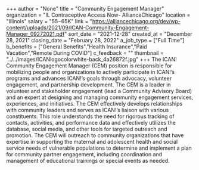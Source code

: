 +++
author = "None"
title = "Community Engagement Manager"
organization = "IL Contraceptive Access Now- AllianceChicago"
location = "Illinois"
salary = "$55-$65K"
link = "https://alliancechicago.org/dev/wp-content/uploads/2021/09/ICAN-Community-Engagement-Manager_09272021.pdf"
sort_date = "2021-12-28"
created_at = "December 28, 2021"
closing_date = "February 28, 2022"
a_job_type = ["Full Time"]
b_benefits = ["General Benefits","Health Insurance","Paid Vacation","Remote During COVID"]
c_feedback = ""
thumbnail = "../../images/ICANlogocolorwhite-back_4a26872f.jpg"
+++
The ICAN! Community Engagement Manager (CEM) position is responsible for mobilizing people and organizations to actively participate in ICAN!’s programs and advances ICAN!’s goals through advocacy, volunteer engagement, and partnership development. The CEM is a leader in volunteer and stakeholder 
engagement (lead a Community Advisory Board) and an expert at designing and managing community engagement services, experiences, and initiatives. The CEM effectively develops relationships with community leaders and serves as ICAN!’s liaison with various constituents. This role understands the need for rigorous tracking of contacts, activities, and performance data and effectively utilizes the database, social media, and other tools for targeted outreach and promotion. The CEM will outreach to community organizations that have expertise in supporting the maternal and adolescent health and social service needs of vulnerable populations to determine and implement a plan for community partner engagement, including coordination and management of educational trainings or special events as needed. 